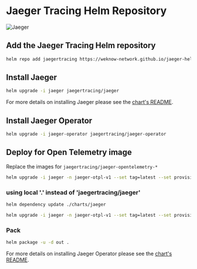 # Jaeger Tracing Helm Repository

![Jaeger](https://www.jaegertracing.io/img/jaeger-logo.png)

## Add the Jaeger Tracing Helm repository

```bash
helm repo add jaegertracing https://weknow-network.github.io/jaeger-helm-charts-otpl
```

## Install Jaeger

```bash
helm upgrade -i jaeger jaegertracing/jaeger
```

For more details on installing Jaeger please see the [chart's README](https://github.com/jaegertracing/helm-charts/tree/master/charts/jaeger).

## Install Jaeger Operator

```bash
helm upgrade -i jaeger-operator jaegertracing/jaeger-operator
```

## Deploy for Open Telemetry image

Replace the images for `jaegertracing/jaeger-opentelemetry-*`

```bash
helm upgrade -i jaeger -n jaeger-otpl-v1 --set tag=latest --set provisionDataStore.cassandra=false --set provisionDataStore.elasticsearch=true --set provisionDataStore.kafka=false --set storage.type=elasticsearch  --set ingester.image=jaegertracing/jaeger-opentelemetry-ingester --set agent.image=jaegertracing/jaeger-opentelemetry-agent --set collector.image=jaegertracing/jaeger-opentelemetry-collector --set collector.service.http.port=55680  --set admin.port=13133 jaegertracing/jaeger
```

### using local '.' instead of 'jaegertracing/jaeger'

```bash
helm dependency update ./charts/jaeger

helm upgrade -i jaeger -n jaeger-otpl-v1 --set tag=latest --set provisionDataStore.cassandra=false --set provisionDataStore.elasticsearch=true --set provisionDataStore.kafka=false --set storage.type=elasticsearch  --set ingester.image=jaegertracing/jaeger-opentelemetry-ingester --set agent.image=jaegertracing/jaeger-opentelemetry-agent --set collector.image=jaegertracing/jaeger-opentelemetry-collector --set collector.service.http.port=55680  --set admin.port=13133 ./charts/jaeger
```

### Pack

```bash
helm package -u -d out .
```

For more details on installing Jaeger Operator please see the [chart's README](https://github.com/jaegertracing/helm-charts/tree/master/charts/jaeger-operator).
